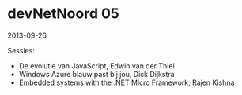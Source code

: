 # devNetNoord 05
2013-09-26

Sessies:
- De evolutie van JavaScript, Edwin van der Thiel
- Windows Azure blauw past bij jou, Dick Dijkstra
- Embedded systems with the .NET Micro Framework, Rajen Kishna
